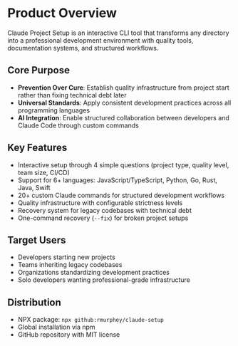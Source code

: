 # Product Overview

Claude Project Setup is an interactive CLI tool that transforms any directory into a professional development environment with quality tools, documentation systems, and structured workflows.

## Core Purpose
- **Prevention Over Cure**: Establish quality infrastructure from project start rather than fixing technical debt later
- **Universal Standards**: Apply consistent development practices across all programming languages
- **AI Integration**: Enable structured collaboration between developers and Claude Code through custom commands

## Key Features
- Interactive setup through 4 simple questions (project type, quality level, team size, CI/CD)
- Support for 6+ languages: JavaScript/TypeScript, Python, Go, Rust, Java, Swift
- 20+ custom Claude commands for structured development workflows
- Quality infrastructure with configurable strictness levels
- Recovery system for legacy codebases with technical debt
- One-command recovery (`--fix`) for broken project setups

## Target Users
- Developers starting new projects
- Teams inheriting legacy codebases  
- Organizations standardizing development practices
- Solo developers wanting professional-grade infrastructure

## Distribution
- NPX package: `npx github:rmurphey/claude-setup`
- Global installation via npm
- GitHub repository with MIT license